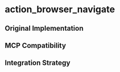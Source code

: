 # action_browser_navigate

## Original Implementation

## MCP Compatibility

## Integration Strategy

